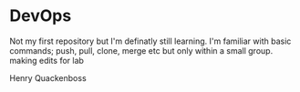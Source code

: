 # DevOps

Not my first repository but I'm definatly still learning.  I'm familiar with basic commands; push, pull, clone, merge etc but only within a small group.
making edits for lab

Henry Quackenboss